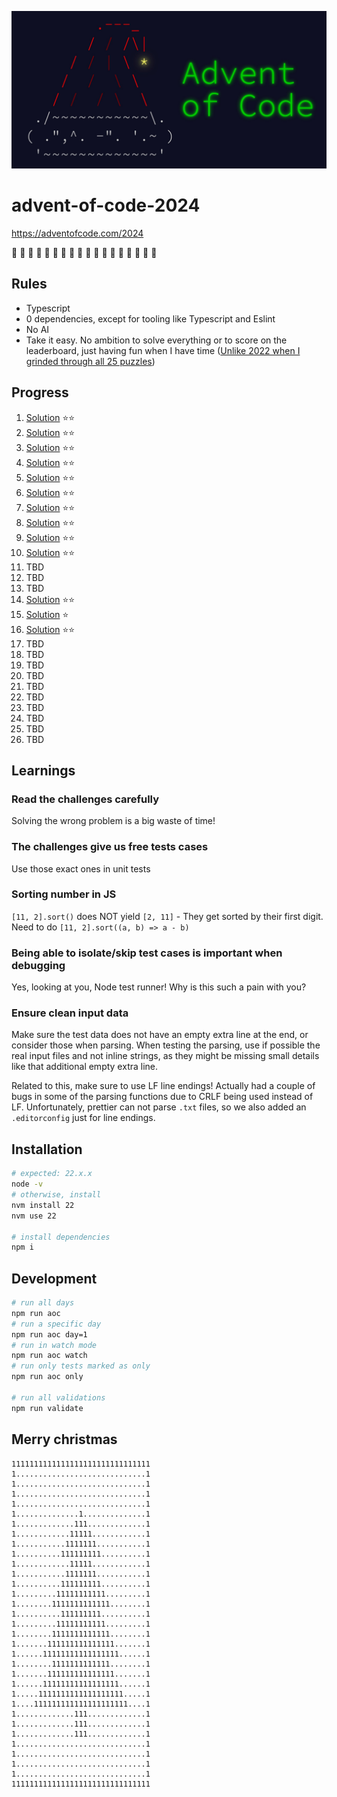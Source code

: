 ![advent of code banner](/header.png)

# advent-of-code-2024

https://adventofcode.com/2024

🎅 🎄 🎁 🎅 🎄 🎁 🎅 🎄 🎁 🎅 🎄 🎁 🎅 🎄 🎁 🎅 🎄 🎁

## Rules

- Typescript
- 0 dependencies, except for tooling like Typescript and Eslint
- No AI
- Take it easy. No ambition to solve everything or to score on the leaderboard, just having fun when I have time ([Unlike 2022 when I grinded through all 25 puzzles](https://github.com/andre-brdoch/advent-of-code-2022))

## Progress

1. [Solution](https://github.com/andre-brdoch/advent-of-code-2024/tree/main/day-01) ⭐⭐
2. [Solution](https://github.com/andre-brdoch/advent-of-code-2024/tree/main/day-02) ⭐⭐
3. [Solution](https://github.com/andre-brdoch/advent-of-code-2024/tree/main/day-03) ⭐⭐
4. [Solution](https://github.com/andre-brdoch/advent-of-code-2024/tree/main/day-04) ⭐⭐
5. [Solution](https://github.com/andre-brdoch/advent-of-code-2024/tree/main/day-05) ⭐⭐
6. [Solution](https://github.com/andre-brdoch/advent-of-code-2024/tree/main/day-06) ⭐⭐
7. [Solution](https://github.com/andre-brdoch/advent-of-code-2024/tree/main/day-07) ⭐⭐
8. [Solution](https://github.com/andre-brdoch/advent-of-code-2024/tree/main/day-08) ⭐⭐
9. [Solution](https://github.com/andre-brdoch/advent-of-code-2024/tree/main/day-09) ⭐⭐
10. [Solution](https://github.com/andre-brdoch/advent-of-code-2024/tree/main/day-10) ⭐⭐
11. TBD
12. TBD
13. TBD
14. [Solution](https://github.com/andre-brdoch/advent-of-code-2024/tree/main/day-14) ⭐⭐
15. [Solution](https://github.com/andre-brdoch/advent-of-code-2024/tree/main/day-14) ⭐
16. [Solution](https://github.com/andre-brdoch/advent-of-code-2024/tree/main/day-14) ⭐⭐
17. TBD
18. TBD
19. TBD
20. TBD
21. TBD
22. TBD
23. TBD
24. TBD
25. TBD
26. TBD

## Learnings

### Read the challenges carefully

Solving the wrong problem is a big waste of time!

### The challenges give us free tests cases

Use those exact ones in unit tests

### Sorting number in JS

`[11, 2].sort()` does NOT yield `[2, 11]` - They get sorted by their first digit. Need to do `[11, 2].sort((a, b) => a - b)`

### Being able to isolate/skip test cases is important when debugging

Yes, looking at you, Node test runner! Why is this such a pain with you?

### Ensure clean input data

Make sure the test data does not have an empty extra line at the end, or consider those when parsing. When testing the parsing, use if possible the real input files and not inline strings, as they might be missing small details like that additional empty extra line.

Related to this, make sure to use LF line endings! Actually had a couple of bugs in some of the parsing functions due to CRLF being used instead of LF. Unfortunately, prettier can not parse `.txt` files, so we also added an `.editorconfig` just for line endings.

## Installation

```bash
# expected: 22.x.x
node -v
# otherwise, install
nvm install 22
nvm use 22

# install dependencies
npm i
```

## Development

```bash
# run all days
npm run aoc
# run a specific day
npm run aoc day=1
# run in watch mode
npm run aoc watch
# run only tests marked as only
npm run aoc only

# run all validations
npm run validate
```

## Merry christmas

```
1111111111111111111111111111111
1.............................1
1.............................1
1.............................1
1.............................1
1..............1..............1
1.............111.............1
1............11111............1
1...........1111111...........1
1..........111111111..........1
1............11111............1
1...........1111111...........1
1..........111111111..........1
1.........11111111111.........1
1........1111111111111........1
1..........111111111..........1
1.........11111111111.........1
1........1111111111111........1
1.......111111111111111.......1
1......11111111111111111......1
1........1111111111111........1
1.......111111111111111.......1
1......11111111111111111......1
1.....1111111111111111111.....1
1....111111111111111111111....1
1.............111.............1
1.............111.............1
1.............111.............1
1.............................1
1.............................1
1.............................1
1.............................1
1111111111111111111111111111111
```
